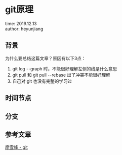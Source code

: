# git原理

time: 2019.12.13  
author: heyunjiang

## 背景

为什么要总结这篇文章？原因有以下3点：  
1. git log --graph 时，不能很好理解左侧的线是什么意思
2. git pull 和 git pull --rebase 出了冲突不能很好理解
3. 自己对 git 也没有完整的学习过

## 时间节点

## 分支

## 参考文章

[廖雪峰 - git](https://www.liaoxuefeng.com/wiki/896043488029600/900003767775424)

